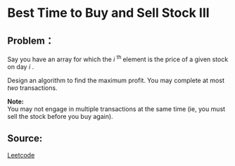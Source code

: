 # Best Time to Buy and Sell Stock III

## Problem：

<div class="question-content">
 <p>
 </p>
 <p>
  Say you have an array for which the
  <i>
   i
  </i>
  <sup>
   th
  </sup>
  element is the price of a given stock on day
  <i>
   i
  </i>
  .
 </p>
 <p>
  Design an algorithm to find the maximum profit. You may complete at most
  <i>
   two
  </i>
  transactions.
 </p>
 <p>
  <b>
   Note:
  </b>
  <br/>
  You may not engage in multiple transactions at the same time (ie, you must sell the stock before you buy again).
 </p>
</div>


## Source:
[Leetcode](https://leetcode.com/problems/best-time-to-buy-and-sell-stock-iii/)
